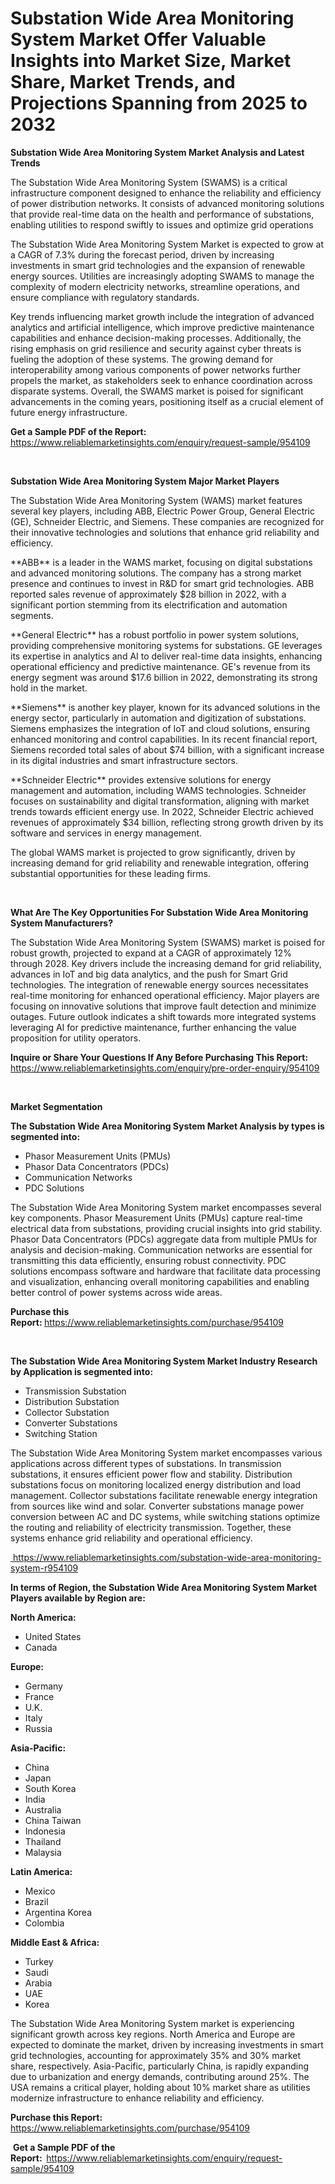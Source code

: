 <p><h1>Substation Wide Area Monitoring System Market Offer Valuable Insights into Market Size, Market Share, Market Trends, and Projections Spanning from 2025 to 2032</h1></p><p><strong>Substation Wide Area Monitoring System Market Analysis and Latest Trends</strong></p>
<p><p>The Substation Wide Area Monitoring System (SWAMS) is a critical infrastructure component designed to enhance the reliability and efficiency of power distribution networks. It consists of advanced monitoring solutions that provide real-time data on the health and performance of substations, enabling utilities to respond swiftly to issues and optimize grid operations</p><p>The Substation Wide Area Monitoring System Market is expected to grow at a CAGR of 7.3% during the forecast period, driven by increasing investments in smart grid technologies and the expansion of renewable energy sources. Utilities are increasingly adopting SWAMS to manage the complexity of modern electricity networks, streamline operations, and ensure compliance with regulatory standards. </p><p>Key trends influencing market growth include the integration of advanced analytics and artificial intelligence, which improve predictive maintenance capabilities and enhance decision-making processes. Additionally, the rising emphasis on grid resilience and security against cyber threats is fueling the adoption of these systems. The growing demand for interoperability among various components of power networks further propels the market, as stakeholders seek to enhance coordination across disparate systems. Overall, the SWAMS market is poised for significant advancements in the coming years, positioning itself as a crucial element of future energy infrastructure.</p></p>
<p><strong>Get a Sample PDF of the Report:&nbsp;</strong> <a href="https://www.reliablemarketinsights.com/enquiry/request-sample/954109?utm_campaign=3453&utm_medium=2&utm_source=Github&utm_content=ia&utm_term=18042025&utm_id=substation-wide-area-monitoring-system">https://www.reliablemarketinsights.com/enquiry/request-sample/954109</a></p>
<p>&nbsp;</p>
<p><strong>Substation Wide Area Monitoring System Major Market Players</strong></p>
<p><p>The Substation Wide Area Monitoring System (WAMS) market features several key players, including ABB, Electric Power Group, General Electric (GE), Schneider Electric, and Siemens. These companies are recognized for their innovative technologies and solutions that enhance grid reliability and efficiency.</p><p>**ABB** is a leader in the WAMS market, focusing on digital substations and advanced monitoring solutions. The company has a strong market presence and continues to invest in R&D for smart grid technologies. ABB reported sales revenue of approximately $28 billion in 2022, with a significant portion stemming from its electrification and automation segments.</p><p>**General Electric** has a robust portfolio in power system solutions, providing comprehensive monitoring systems for substations. GE leverages its expertise in analytics and AI to deliver real-time data insights, enhancing operational efficiency and predictive maintenance. GE's revenue from its energy segment was around $17.6 billion in 2022, demonstrating its strong hold in the market.</p><p>**Siemens** is another key player, known for its advanced solutions in the energy sector, particularly in automation and digitization of substations. Siemens emphasizes the integration of IoT and cloud solutions, ensuring enhanced monitoring and control capabilities. In its recent financial report, Siemens recorded total sales of about $74 billion, with a significant increase in its digital industries and smart infrastructure sectors.</p><p>**Schneider Electric** provides extensive solutions for energy management and automation, including WAMS technologies. Schneider focuses on sustainability and digital transformation, aligning with market trends towards efficient energy use. In 2022, Schneider Electric achieved revenues of approximately $34 billion, reflecting strong growth driven by its software and services in energy management.</p><p>The global WAMS market is projected to grow significantly, driven by increasing demand for grid reliability and renewable integration, offering substantial opportunities for these leading firms.</p></p>
<p>&nbsp;</p>
<p><strong>What Are The Key Opportunities For Substation Wide Area Monitoring System Manufacturers?</strong></p>
<p><p>The Substation Wide Area Monitoring System (SWAMS) market is poised for robust growth, projected to expand at a CAGR of approximately 12% through 2028. Key drivers include the increasing demand for grid reliability, advances in IoT and big data analytics, and the push for Smart Grid technologies. The integration of renewable energy sources necessitates real-time monitoring for enhanced operational efficiency. Major players are focusing on innovative solutions that improve fault detection and minimize outages. Future outlook indicates a shift towards more integrated systems leveraging AI for predictive maintenance, further enhancing the value proposition for utility operators.</p></p>
<p><strong>Inquire or Share Your Questions If Any Before Purchasing This Report:</strong> <a href="https://www.reliablemarketinsights.com/enquiry/pre-order-enquiry/954109?utm_campaign=3453&utm_medium=2&utm_source=Github&utm_content=ia&utm_term=18042025&utm_id=substation-wide-area-monitoring-system">https://www.reliablemarketinsights.com/enquiry/pre-order-enquiry/954109</a></p>
<p>&nbsp;</p>
<p><strong>Market Segmentation</strong></p>
<p><strong>The Substation Wide Area Monitoring System Market Analysis by types is segmented into:</strong></p>
<p><ul><li>Phasor Measurement Units (PMUs)</li><li>Phasor Data Concentrators (PDCs)</li><li>Communication Networks</li><li>PDC Solutions</li></ul></p>
<p><p>The Substation Wide Area Monitoring System market encompasses several key components. Phasor Measurement Units (PMUs) capture real-time electrical data from substations, providing crucial insights into grid stability. Phasor Data Concentrators (PDCs) aggregate data from multiple PMUs for analysis and decision-making. Communication networks are essential for transmitting this data efficiently, ensuring robust connectivity. PDC solutions encompass software and hardware that facilitate data processing and visualization, enhancing overall monitoring capabilities and enabling better control of power systems across wide areas.</p></p>
<p><strong>Purchase this Report:&nbsp;</strong><a href="https://www.reliablemarketinsights.com/purchase/954109?utm_campaign=3453&utm_medium=2&utm_source=Github&utm_content=ia&utm_term=18042025&utm_id=substation-wide-area-monitoring-system">https://www.reliablemarketinsights.com/purchase/954109</a></p>
<p>&nbsp;</p>
<p><strong>The Substation Wide Area Monitoring System Market Industry Research by Application is segmented into:</strong></p>
<p><ul><li>Transmission Substation</li><li>Distribution Substation</li><li>Collector Substation</li><li>Converter Substations</li><li>Switching Station</li></ul></p>
<p><p>The Substation Wide Area Monitoring System market encompasses various applications across different types of substations. In transmission substations, it ensures efficient power flow and stability. Distribution substations focus on monitoring localized energy distribution and load management. Collector substations facilitate renewable energy integration from sources like wind and solar. Converter substations manage power conversion between AC and DC systems, while switching stations optimize the routing and reliability of electricity transmission. Together, these systems enhance grid reliability and operational efficiency.</p></p>
<p><a href="https://www.reliablemarketinsights.com/substation-wide-area-monitoring-system-r954109?utm_campaign=3453&utm_medium=2&utm_source=Github&utm_content=ia&utm_term=18042025&utm_id=substation-wide-area-monitoring-system">&nbsp;https://www.reliablemarketinsights.com/substation-wide-area-monitoring-system-r954109</a></p>
<p><strong>In terms of Region, the Substation Wide Area Monitoring System Market Players available by Region are:</strong></p>
<p>
    <p> <strong> North America: </strong>
        <ul>
            <li>United States</li>
            <li>Canada</li>
        </ul>
        </p> 
    <p> <strong> Europe: </strong>
        <ul>
            <li>Germany</li>
            <li>France</li>
            <li>U.K.</li>
            <li>Italy</li>
            <li>Russia</li>
        </ul>
        </p> 
    <p> <strong> Asia-Pacific: </strong>
        <ul>
            <li>China</li>
            <li>Japan</li>
            <li>South Korea</li>
            <li>India</li>
            <li>Australia</li>
            <li>China Taiwan</li>
            <li>Indonesia</li>
            <li>Thailand</li>
            <li>Malaysia</li>
        </ul>
        </p> 
    <p> <strong> Latin America: </strong>
        <ul>
            <li>Mexico</li>
            <li>Brazil</li>
            <li>Argentina Korea</li>
            <li>Colombia</li>
        </ul>
        </p> 
    <p> <strong> Middle East & Africa: </strong>
        <ul>
            <li>Turkey</li>
            <li>Saudi</li>
            <li>Arabia</li>
            <li>UAE</li>
            <li>Korea</li>
        </ul>
    </p>
    </p>
<p><p>The Substation Wide Area Monitoring System market is experiencing significant growth across key regions. North America and Europe are expected to dominate the market, driven by increasing investments in smart grid technologies, accounting for approximately 35% and 30% market share, respectively. Asia-Pacific, particularly China, is rapidly expanding due to urbanization and energy demands, contributing around 25%. The USA remains a critical player, holding about 10% market share as utilities modernize infrastructure to enhance reliability and efficiency.</p></p>
<p><strong>Purchase this Report: </strong><a href="https://www.reliablemarketinsights.com/purchase/954109?utm_campaign=3453&utm_medium=2&utm_source=Github&utm_content=ia&utm_term=18042025&utm_id=substation-wide-area-monitoring-system">https://www.reliablemarketinsights.com/purchase/954109</a></p>
<p>&nbsp;<strong>Get a Sample PDF of the Report:&nbsp;&nbsp;</strong><a href="https://www.reliablemarketinsights.com/enquiry/request-sample/954109?utm_campaign=3453&utm_medium=2&utm_source=Github&utm_content=ia&utm_term=18042025&utm_id=substation-wide-area-monitoring-system">https://www.reliablemarketinsights.com/enquiry/request-sample/954109</a></p>
<p><strong></strong></p>
<p><p></p><p></p><p></p></p>
